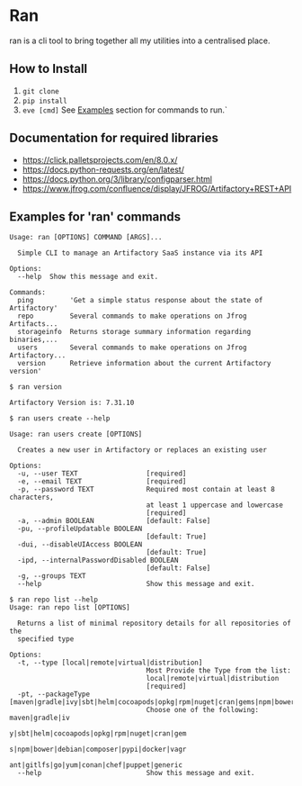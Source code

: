 # Ran
ran is a cli tool to bring together all my utilities into a centralised place.


## How to Install
1. `git clone `
2. `pip install `
3. `eve [cmd]` See [Examples](#Examples) section for commands to run.`

## Documentation for required libraries

- https://click.palletsprojects.com/en/8.0.x/
- https://docs.python-requests.org/en/latest/
- https://docs.python.org/3/library/configparser.html
- https://www.jfrog.com/confluence/display/JFROG/Artifactory+REST+API

## Examples for 'ran' commands 

```commandline
Usage: ran [OPTIONS] COMMAND [ARGS]...

  Simple CLI to manage an Artifactory SaaS instance via its API

Options:
  --help  Show this message and exit.

Commands:
  ping         'Get a simple status response about the state of Artifactory'
  repo         Several commands to make operations on Jfrog Artifacts...
  storageinfo  Returns storage summary information regarding binaries,...
  users        Several commands to make operations on Jfrog Artifactory...
  version      Retrieve information about the current Artifactory version'
  ```

```commandline
$ ran version

Artifactory Version is: 7.31.10

```

```commandline
$ ran users create --help

Usage: ran users create [OPTIONS]

  Creates a new user in Artifactory or replaces an existing user

Options:
  -u, --user TEXT                 [required]
  -e, --email TEXT                [required]
  -p, --password TEXT             Required most contain at least 8 characters,
                                  at least 1 uppercase and lowercase
                                  [required]
  -a, --admin BOOLEAN             [default: False]
  -pu, --profileUpdatable BOOLEAN
                                  [default: True]
  -dui, --disableUIAccess BOOLEAN
                                  [default: True]
  -ipd, --internalPasswordDisabled BOOLEAN
                                  [default: False]
  -g, --groups TEXT
  --help                          Show this message and exit.

```

```commandline
$ ran repo list --help
Usage: ran repo list [OPTIONS]

  Returns a list of minimal repository details for all repositories of the
  specified type

Options:
  -t, --type [local|remote|virtual|distribution]
                                  Most Provide the Type from the list:
                                  local|remote|virtual|distribution
                                  [required]
  -pt, --packageType [maven|gradle|ivy|sbt|helm|cocoapods|opkg|rpm|nuget|cran|gems|npm|bower|debian|composer|pypi|docker|vagrant|gitlfs|go|yum|conan|chef|puppet|generic|]
                                  Choose one of the following: maven|gradle|iv
                                  y|sbt|helm|cocoapods|opkg|rpm|nuget|cran|gem
                                  s|npm|bower|debian|composer|pypi|docker|vagr
                                  ant|gitlfs|go|yum|conan|chef|puppet|generic
  --help                          Show this message and exit.

```

